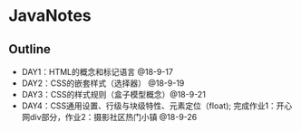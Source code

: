 # JavaNotes

## Outline

- DAY1：HTML的概念和标记语言 @18-9-17
- DAY2：CSS的嵌套样式（选择器） @18-9-19
- DAY3：CSS的样式规则（盒子模型概念）@18-9-21
- DAY4：CSS通用设置、行级与块级特性、元素定位（float); 完成作业1：开心网div部分，作业2：摄影社区热门小镇 @18-9-26
